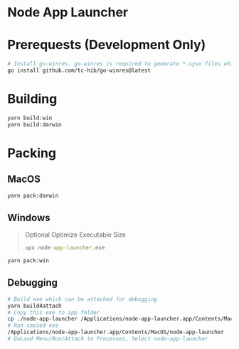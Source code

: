 # Node App Launcher

# Prerequests (Development Only)

```bash
# Install go-winres. go-winres is required to generate *.syso files which embed Windows Icon for exe file
go install github.com/tc-hib/go-winres@latest
```

# Building

```bash
yarn build:win
yarn build:darwin
```

# Packing
## MacOS
```bash
yarn pack:darwin
```

## Windows

> Optional Optimize Executable Size
> ```bat
> upx node-app-launcher.exe
> ```

```bash
yarn pack:win
```

## Debugging

```bash
# Build exe which can be attached for debugging
yarn build4attach
# Copy this exe to app folder
cp ./node-app-launcher /Applications/node-app-launcher.app/Contents/MacOS/node-app-launcher
# Run copied exe
/Applications/node-app-launcher.app/Contents/MacOS/node-app-launcher
# GoLand Menu/Run/Attach to Processes, Select node-app-launcher

```

